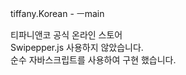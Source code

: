 tiffany.Korean - ㅡmain

티파니앤코 공식 온라인 스토어<br/>
Swipepper.js 사용하지 않았습니다. <br/>
순수 자바스크립트를 사용하여 구현 했습니다. <br/>
